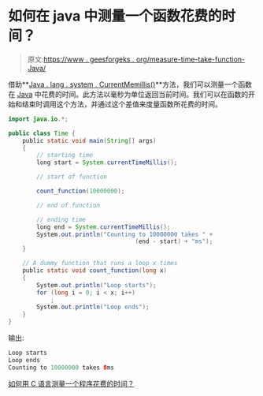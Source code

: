 # 如何在 java 中测量一个函数花费的时间？

> 原文:[https://www . geesforgeks . org/measure-time-take-function-Java/](https://www.geeksforgeeks.org/measure-time-taken-function-java/)

借助**[Java . lang . system . CurrentMemillis()](https://www.geeksforgeeks.org/java-lang-system-class-java/)**方法，我们可以测量一个函数在 [Java](https://www.geeksforgeeks.org/java/) 中花费的时间。此方法以毫秒为单位返回当前时间。我们可以在函数的开始和结束时调用这个方法，并通过这个差值来度量函数所花费的时间。

```java
import java.io.*;

public class Time {
    public static void main(String[] args)
    {
        // starting time
        long start = System.currentTimeMillis();

        // start of function

        count_function(10000000);

        // end of function

        // ending time
        long end = System.currentTimeMillis();
        System.out.println("Counting to 10000000 takes " +
                                    (end - start) + "ms");
    }

    // A dummy function that runs a loop x times
    public static void count_function(long x)
    {
        System.out.println("Loop starts");
        for (long i = 0; i < x; i++)
            ;
        System.out.println("Loop ends");
    }
}
```

输出:

```java
Loop starts
Loop ends
Counting to 10000000 takes 8ms

```

[如何用 C 语言测量一个程序花费的时间？](https://www.geeksforgeeks.org/how-to-measure-time-taken-by-a-program-in-c/)